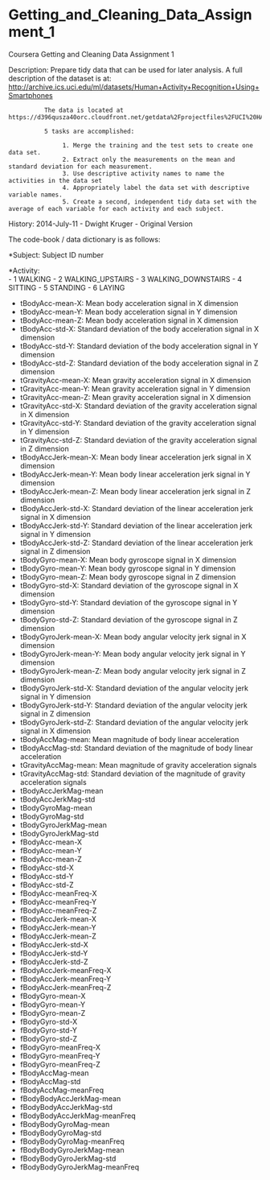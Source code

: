 Getting_and_Cleaning_Data_Assignment_1
======================================
Coursera Getting and Cleaning Data Assignment 1

 Description: Prepare tidy data that can be used for later analysis. A full description of the
              dataset is at: http://archive.ics.uci.edu/ml/datasets/Human+Activity+Recognition+Using+Smartphones

              The data is located at https://d396qusza40orc.cloudfront.net/getdata%2Fprojectfiles%2FUCI%20HAR%20Dataset.zip

              5 tasks are accomplished:
 
                   1. Merge the training and the test sets to create one data set.
                   2. Extract only the measurements on the mean and standard deviation for each measurement. 
                   3. Use descriptive activity names to name the activities in the data set
                   4. Appropriately label the data set with descriptive variable names. 
                   5. Create a second, independent tidy data set with the average of each variable for each activity and each subject. 


 History:     2014-July-11 - Dwight Kruger - Original Version
 
 The code-book / data dictionary is as follows:

*Subject: Subject ID number

*Activity:                       
	- 1 WALKING
	- 2 WALKING_UPSTAIRS
	- 3 WALKING_DOWNSTAIRS
	- 4 SITTING
	- 5 STANDING
	- 6 LAYING
 
* tBodyAcc-mean-X: Mean body acceleration signal in X dimension
* tBodyAcc-mean-Y: Mean body acceleration signal in Y dimension
* tBodyAcc-mean-Z: Mean body acceleration signal in X dimension
* tBodyAcc-std-X:  Standard deviation of the body acceleration signal in X dimension
* tBodyAcc-std-Y:  Standard deviation of the body acceleration signal in Y dimension
* tBodyAcc-std-Z:  Standard deviation of the body acceleration signal in Z dimension
* tGravityAcc-mean-X: Mean gravity acceleration signal in X dimension
* tGravityAcc-mean-Y: Mean gravity acceleration signal in Y dimension
* tGravityAcc-mean-Z: Mean gravity acceleration signal in X dimension
* tGravityAcc-std-X: Standard deviation of the gravity acceleration signal in X dimension
* tGravityAcc-std-Y: Standard deviation of the gravity acceleration signal in Y dimension
* tGravityAcc-std-Z: Standard deviation of the gravity acceleration signal in Z dimension
* tBodyAccJerk-mean-X: Mean body linear acceleration jerk signal in X dimension        
* tBodyAccJerk-mean-Y: Mean body linear acceleration jerk signal in Y dimension        
* tBodyAccJerk-mean-Z: Mean body linear acceleration jerk signal in Z dimension        
* tBodyAccJerk-std-X: Standard deviation of the linear acceleration jerk signal in X dimension          
* tBodyAccJerk-std-Y: Standard deviation of the linear acceleration jerk signal in Y dimension          
* tBodyAccJerk-std-Z: Standard deviation of the linear acceleration jerk signal in Z dimension          
* tBodyGyro-mean-X: Mean body gyroscope signal in X dimension                    
* tBodyGyro-mean-Y: Mean body gyroscope signal in Y dimension                    
* tBodyGyro-mean-Z: Mean body gyroscope signal in Z dimension                    
* tBodyGyro-std-X:  Standard deviation of the gyroscope signal in X dimension                      
* tBodyGyro-std-Y:  Standard deviation of the gyroscope signal in Y dimension                      
* tBodyGyro-std-Z:  Standard deviation of the gyroscope signal in Z dimension                      
* tBodyGyroJerk-mean-X: Mean body angular velocity jerk signal in X dimension                            
* tBodyGyroJerk-mean-Y: Mean body angular velocity jerk signal in Y dimension                            
* tBodyGyroJerk-mean-Z: Mean body angular velocity jerk signal in Z dimension                            
* tBodyGyroJerk-std-X:   Standard deviation of the angular velocity jerk signal in Y dimension                              
* tBodyGyroJerk-std-Y:   Standard deviation of the angular velocity jerk signal in Z dimension                              
* tBodyGyroJerk-std-Z:   Standard deviation of the angular velocity jerk signal in X dimension                              
* tBodyAccMag-mean: Mean magnitude of body linear acceleration            
* tBodyAccMag-std:  Standard deviation of the magnitude of body linear acceleration                         
* tGravityAccMag-mean: Mean magnitude of gravity acceleration signals                     
* tGravityAccMag-std:  Standard deviation of the magnitude of gravity acceleration signals                                  
* tBodyAccJerkMag-mean        
* tBodyAccJerkMag-std         
* tBodyGyroMag-mean           
* tBodyGyroMag-std            
* tBodyGyroJerkMag-mean       
* tBodyGyroJerkMag-std        
* fBodyAcc-mean-X             
* fBodyAcc-mean-Y             
* fBodyAcc-mean-Z             
* fBodyAcc-std-X              
* fBodyAcc-std-Y              
* fBodyAcc-std-Z              
* fBodyAcc-meanFreq-X         
* fBodyAcc-meanFreq-Y         
* fBodyAcc-meanFreq-Z         
* fBodyAccJerk-mean-X         
* fBodyAccJerk-mean-Y         
* fBodyAccJerk-mean-Z         
* fBodyAccJerk-std-X          
* fBodyAccJerk-std-Y          
* fBodyAccJerk-std-Z          
* fBodyAccJerk-meanFreq-X     
* fBodyAccJerk-meanFreq-Y     
* fBodyAccJerk-meanFreq-Z     
* fBodyGyro-mean-X            
* fBodyGyro-mean-Y            
* fBodyGyro-mean-Z            
* fBodyGyro-std-X             
* fBodyGyro-std-Y             
* fBodyGyro-std-Z             
* fBodyGyro-meanFreq-X        
* fBodyGyro-meanFreq-Y        
* fBodyGyro-meanFreq-Z        
* fBodyAccMag-mean            
* fBodyAccMag-std             
* fBodyAccMag-meanFreq        
* fBodyBodyAccJerkMag-mean    
* fBodyBodyAccJerkMag-std     
* fBodyBodyAccJerkMag-meanFreq
* fBodyBodyGyroMag-mean       
* fBodyBodyGyroMag-std        
* fBodyBodyGyroMag-meanFreq   
* fBodyBodyGyroJerkMag-mean   
* fBodyBodyGyroJerkMag-std    
* fBodyBodyGyroJerkMag-meanFreq 
 